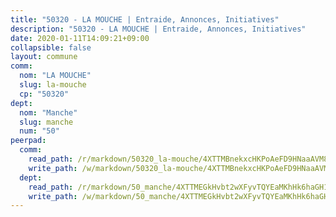 ```yaml
---
title: "50320 - LA MOUCHE | Entraide, Annonces, Initiatives"
description: "50320 - LA MOUCHE | Entraide, Annonces, Initiatives"
date: 2020-01-11T14:09:21+09:00
collapsible: false
layout: commune
comm:
  nom: "LA MOUCHE"
  slug: la-mouche
  cp: "50320"
dept:
  nom: "Manche"
  slug: manche
  num: "50"
peerpad:
  comm:
    read_path: /r/markdown/50320_la-mouche/4XTTMBnekxcHKPoAeFD9HNaaAVM8YGLWXwChAWnbzZenqE6c3
    write_path: /w/markdown/50320_la-mouche/4XTTMBnekxcHKPoAeFD9HNaaAVM8YGLWXwChAWnbzZenqE6c3-K3TgUM6icoVpvXT7Rm6xk5LBCp9ToJNy15izTpvhv8NGmydjv5arYY3GaNcH73vwENbv8NRXjCHLeLEHX17nDGeWE9PkK2x7z1iE4wCgNavyRdkDKyWmfQMr6fQXBGgkUCxrAn3m
  dept:
    read_path: /r/markdown/50_manche/4XTTMEGkHvbt2wXFyvTQYEaMKhHk6haGH1SzsRNevKgBDTuXr
    write_path: /w/markdown/50_manche/4XTTMEGkHvbt2wXFyvTQYEaMKhHk6haGH1SzsRNevKgBDTuXr-K3TgUSx1rwmRRLqHcTLLdo4dVfTRKvf94KKagmUFPevWSp2f9nuc6fJF25TtLArzK8teuQ5TvuAMqW38N2MYgT18hBoXtjmKX9WuSn2vkujmSJPp3gF4gsuMmfEM8Th4Ap94heFE
---
```


